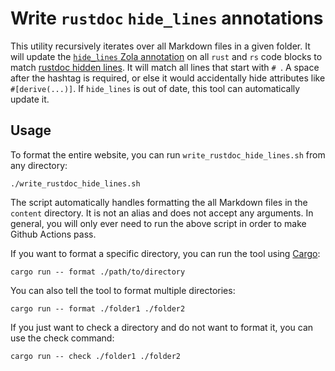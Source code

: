 # Write `rustdoc` `hide_lines` annotations

<!-- markdownlint-disable-next-line MD038 -->
This utility recursively iterates over all Markdown files in a given folder. It will update the [`hide_lines` Zola annotation] on all `rust` and `rs` code blocks to match [rustdoc hidden lines]. It will match all lines that start with `# `. A space after the hashtag is required, or else it would accidentally hide attributes like `#[derive(...)]`. If `hide_lines` is out of date, this tool can automatically update it.

[`hide_lines` Zola annotation]: https://www.getzola.org/documentation/content/syntax-highlighting/#annotations
[rustdoc hidden lines]: https://doc.rust-lang.org/rustdoc/write-documentation/documentation-tests.html#hiding-portions-of-the-example

## Usage

To format the entire website, you can run `write_rustdoc_hide_lines.sh` from any directory:

```shell
./write_rustdoc_hide_lines.sh
```

The script automatically handles formatting the all Markdown files in the `content` directory. It is not an alias and does not accept any arguments. In general, you will only ever need to run the above script in order to make Github Actions pass.

If you want to format a specific directory, you can run the tool using [Cargo]:

[Cargo]: https://doc.rust-lang.org/cargo/index.html

```shell
cargo run -- format ./path/to/directory
```

You can also tell the tool to format multiple directories:

```shell
cargo run -- format ./folder1 ./folder2
```

If you just want to check a directory and do not want to format it, you can use the check command:

```shell
cargo run -- check ./folder1 ./folder2
```
